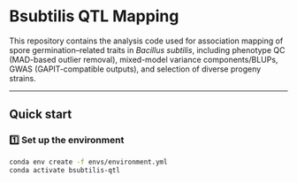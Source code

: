# Bsubtilis QTL Mapping

This repository contains the analysis code used for association mapping of spore germination–related traits in *Bacillus subtilis*, including phenotype QC (MAD-based outlier removal), mixed-model variance components/BLUPs, GWAS (GAPIT-compatible outputs), and selection of diverse progeny strains.

---

## Quick start

### 1️⃣ Set up the environment
```bash
conda env create -f envs/environment.yml
conda activate bsubtilis-qtl

